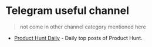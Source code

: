 # Telegram useful channel
> not come in other channel category mentioned here

- [Product Hunt Daily](https://t.me/product_top) - Daily top posts of Product Hunt.